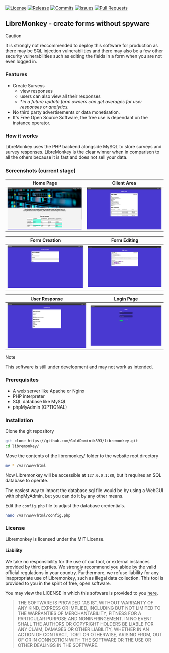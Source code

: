 [![License](https://img.shields.io/github/license/golddominik893/libremonkey?label=License&color=brightgreen&cacheSeconds=3600)](./LICENSE)
[![Release](https://img.shields.io/github/v/release/golddominik893/libremonkey?label=Release&color=brightgreen&cacheSeconds=3600)](https://github.com/golddominik893/libremonkey/releases/latest)
[![Commits](https://img.shields.io/github/commit-activity/y/golddominik893/libremonkey?color=red&label=commits)](https://github.com/golddominik893/libremonkey/commits)
[![Issues](https://img.shields.io/github/issues/golddominik893/libremonkey?color=important)](https://github.com/golddominik893/libremonkey/issues)
[![Pull Requests](https://img.shields.io/github/issues-pr/golddominik893/libremonkey?color=blueviolet)](https://github.com/golddominik893/libremonkey/pulls)

## LibreMonkey - create forms without spyware

> [!CAUTION]
> It is strongly not reccommended to deploy this software for production as there may be SQL injection vulnerabilities and there may also be a few other security vulnerabilities such as editing the fields in a form when you are not even logged in.

### Features

- Create Surveys
    - view responses
    - users can also view all their responses
    - **in a future update form owners can get averages for user responses or analytics.*
- No third party advertisements or data monetisation.
- It's Free Open Source Software, the free use is dependant on the instance operator.

### How it works

LibreMonkey uses the PHP backend alongside MySQL to store surveys and survey responses. LibreMonkey is the clear winner when in comparison to all the others because it is fast and does not sell your data.

### Screenshots (current stage)

| Home Page | Client Area |
|---|---|
| ![Home Page image](screenshots/home-page.png) | ![Client Area image](screenshots/client-area.png) |

| Form Creation | Form Editing |
|---|---|
| ![Form Creation image](screenshots/form-creation.png) | ![Form Editing image](screenshots/form-editing.png) |

| User Response | Login Page |
|---|---|
| ![User Response image](screenshots/user-response.png) | ![Login Page image](screenshots/login.png) |

> [!NOTE]
> This software is still under development and may not work as intended.

### Prerequisites

- A web server like Apache or Nginx
- PHP interpreter
- SQL database like MySQL
- phpMyAdmin (OPTIONAL) 

### Installation

Clone the git repository

```bash
git clone https://github.com/GoldDominik893/libremonkey.git
cd libremonkey/
```

Move the contents of the libremonkey/ folder to the website root directory

```bash
mv * /var/www/html
```

Now Libremonkey will be accessible at `127.0.0.1:80`, but it requires an SQL database to operate.

The easiest way to import the database.sql file would be by using a WebGUI with phpMyAdmin, but you can do it by any other means.

Edit the `config.php` file to adjust the database credentials.

```bash
nano /var/www/html/config.php
```

### License

Libremonkey is licensed under the MIT License.

#### Liability

We take no responsibility for the use of our tool, or external instances
provided by third parties. We strongly recommend you abide by the valid
official regulations in your country. Furthermore, we refuse liability
for any inappropriate use of Libremonkey, such as illegal data collection.
This tool is provided to you in the spirit of free, open software.

You may view the LICENSE in which this software is provided to you [here](./LICENSE).

> THE SOFTWARE IS PROVIDED "AS IS", WITHOUT WARRANTY OF ANY KIND, EXPRESS OR
IMPLIED, INCLUDING BUT NOT LIMITED TO THE WARRANTIES OF MERCHANTABILITY,
FITNESS FOR A PARTICULAR PURPOSE AND NONINFRINGEMENT. IN NO EVENT SHALL THE
AUTHORS OR COPYRIGHT HOLDERS BE LIABLE FOR ANY CLAIM, DAMAGES OR OTHER
LIABILITY, WHETHER IN AN ACTION OF CONTRACT, TORT OR OTHERWISE, ARISING FROM,
OUT OF OR IN CONNECTION WITH THE SOFTWARE OR THE USE OR OTHER DEALINGS IN THE
SOFTWARE.
